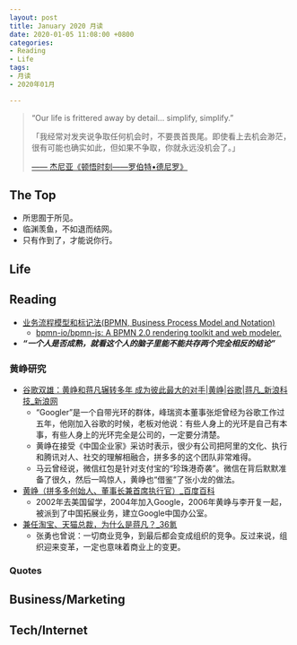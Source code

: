 ```yaml
---
layout: post
title: January 2020 月读
date: 2020-01-05 11:08:00 +0800
categories:
- Reading
- Life
tags:
- 月读
- 2020年01月

---
```


<blockquote class="blockquote-center">
<p>“Our life is frittered away by detail… simplify, simplify.”</p>
<p>「我经常对发夹说争取任何机会时，不要畏首畏尾。即使看上去机会渺茫，很有可能也确实如此，但如果不争取，你就永远没机会了。」</p>
<a href="https://v.qq.com/x/page/y0374gjii4x.html" tatget"_blank"><p>—— 杰尼亚《顿悟时刻——罗伯特•德尼罗》</p></a>
</blockquote>

## The Top

- 所思囿于所见。
- 临渊羡鱼，不如退而结网。
- 只有作到了，才能说你行。

## Life


## Reading

- [业务流程模型和标记法(BPMN, Business Process Model and Notation)](https://en.wikipedia.org/wiki/Business_Process_Model_and_Notation)
	- [bpmn-io/bpmn-js: A BPMN 2.0 rendering toolkit and web modeler.](https://github.com/bpmn-io/bpmn-js)
- ***“一个人是否成熟，就看这个人的脑子里能不能共存两个完全相反的结论”***

### 黄峥研究

- [谷歌双雄：黄峥和蒋凡辗转多年 成为彼此最大的对手|黄峥|谷歌|蒋凡_新浪科技_新浪网](http://tech.sina.com.cn/i/2018-08-13/doc-ihhqtawx9563132.shtml)
	- “Googler”是一个自带光环的群体，峰瑞资本董事张炬曾经为谷歌工作过五年，他刚加入谷歌的时候，老板对他说：有些人身上的光环是自己有本事，有些人身上的光环完全是公司的，一定要分清楚。
	- 黄峥在接受《中国企业家》采访时表示，很少有公司把阿里的文化、执行和腾讯对人、社交的理解相融合，拼多多的这个团队非常难得。
	- 马云曾经说，微信红包是针对支付宝的“珍珠港奇袭”。微信在背后默默准备了很久，然后一鸣惊人，黄峥也“借鉴”了张小龙的做法。
- [黄峥（拼多多创始人、董事长兼首席执行官）_百度百科](https://baike.baidu.com/item/%E9%BB%84%E5%B3%A5/20142265)
	- 2002年去美国留学，2004年加入Google，2006年黄峥与李开复一起，被派到了中国拓展业务，建立Google中国办公室。
- [兼任淘宝、天猫总裁，为什么是蒋凡？_36氪](https://36kr.com/p/5183148)
	- 张勇也曾说：一切商业竞争，到最后都会变成组织的竞争。反过来说，组织迎来变革，一定也意味着商业上的变更。



### Quotes



## Business/Marketing



## Tech/Internet



